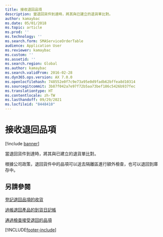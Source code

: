 ```yaml
---
title: 接收退回品項
description: 當退回貨件到達時，將其與已建立的退貨單比對。
author: kamaybac
ms.date: 05/01/2018
ms.topic: article
ms.prod: ''
ms.technology: ''
ms.search.form: SMAServiceOrderTable
audience: Application User
ms.reviewer: kamaybac
ms.custom: ''
ms.assetid: ''
ms.search.region: Global
ms.author: kamaybac
ms.search.validFrom: 2016-02-28
ms.dyn365.ops.version: AX 7.0.0
ms.openlocfilehash: 748552e0f7c9e73a95e0d9fadb62bffea8d10314
ms.sourcegitcommit: 3b87f042a7e97f72b5aa73bef186c5426b937fec
ms.translationtype: HT
ms.contentlocale: zh-TW
ms.lasthandoff: 09/29/2021
ms.locfileid: "8448410"
---
```

# <a name="receive-returned-items"></a>接收退回品項 

[!include [banner](../includes/banner.md)]


當退回貨件到達時，將其與已建立的退貨單比對。

根據公司政策，退回貨件中的品項可以送去隔離區進行額外檢查，也可以退回到庫存中。

## <a name="see-also"></a>另請參閱

[登記退回品項的收貨](register-the-receipt-of-returned-items.md)

[過帳退回產品的到貨日記帳](post-arrival-journal-for-returned-products.md)

[通過檢查接受退回的品項](take-returned-items-through-inspection.md)

  




[!INCLUDE[footer-include](../../includes/footer-banner.md)]